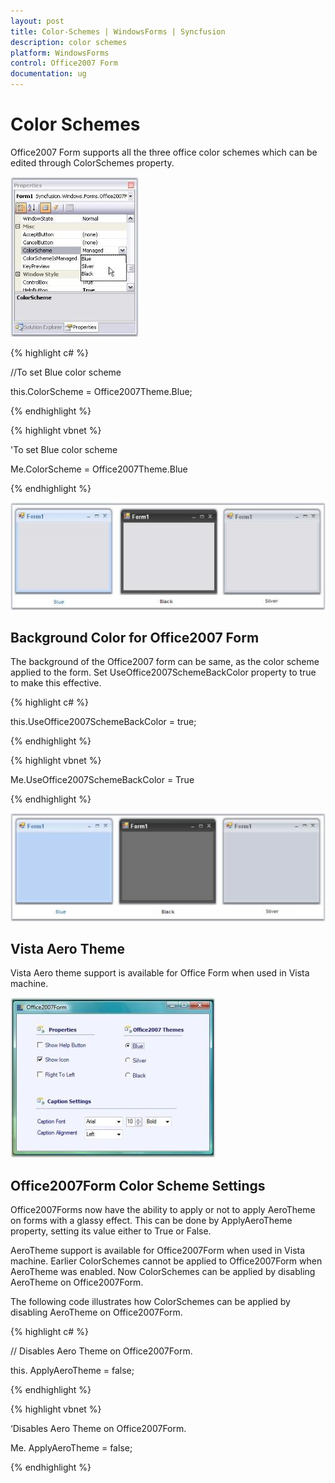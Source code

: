 ```yaml
---
layout: post
title: Color-Schemes | WindowsForms | Syncfusion
description: color schemes
platform: WindowsForms
control: Office2007 Form
documentation: ug
---
```


# Color Schemes

Office2007 Form supports all the three office color schemes which can be edited through ColorSchemes property.

![](Color-Schemes_images/Color-Schemes_img1.jpeg)

{% highlight c# %}

//To set Blue color scheme

this.ColorScheme = Office2007Theme.Blue;

{% endhighlight %}

{% highlight vbnet %}

'To set Blue color scheme

Me.ColorScheme = Office2007Theme.Blue

{% endhighlight %}

![](Color-Schemes_images/Color-Schemes_img2.jpeg)


## Background Color for Office2007 Form

The background of the Office2007 form can be same, as the color scheme applied to the form. Set UseOffice2007SchemeBackColor property to true to make this effective.


{% highlight c# %}

this.UseOffice2007SchemeBackColor = true;

{% endhighlight %}

{% highlight vbnet %}

Me.UseOffice2007SchemeBackColor = True

{% endhighlight %}

![](Color-Schemes_images/Color-Schemes_img3.jpeg)

## Vista Aero Theme

Vista Aero theme support is available for Office Form when used in Vista machine.

![](Color-Schemes_images/Color-Schemes_img4.jpeg)

## Office2007Form Color Scheme Settings

Office2007Forms now have the ability to apply or not to apply AeroTheme on forms with a glassy effect. This can be done by ApplyAeroTheme property, setting its value either to True or False.

AeroTheme support is available for Office2007Form when used in Vista machine. Earlier ColorSchemes cannot be applied to Office2007Form when AeroTheme was enabled. Now ColorSchemes can be applied by disabling AeroTheme on Office2007Form. 

The following code illustrates how ColorSchemes can be applied by disabling AeroTheme on Office2007Form.


{% highlight c# %}

// Disables Aero Theme on Office2007Form.

this. ApplyAeroTheme = false;

{% endhighlight %}

{% highlight vbnet %}

‘Disables Aero Theme on Office2007Form.

Me. ApplyAeroTheme = false;

{% endhighlight %}